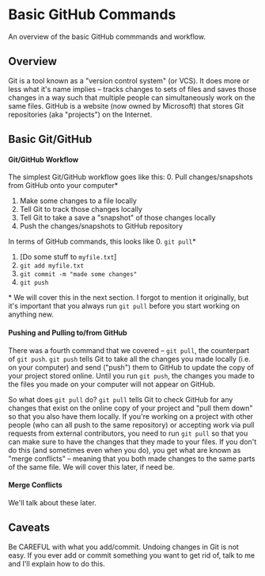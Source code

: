 # Basic GitHub Commands
An overview of the basic GitHub commmands and workflow. 

## Overview
Git is a tool known as a "version control system" (or VCS). It does more or less what it's name implies – tracks changes to sets of files and saves those changes in a way such that multiple people can simultaneously work on the same files. GitHub is a website (now owned by Microsoft) that stores Git repositories (aka "projects") on the Internet. 

## Basic Git/GitHub
#### Git/GitHub Workflow
The simplest Git/GitHub workflow goes like this:
0. Pull changes/snapshots from GitHub onto your computer*
1. Make some changes to a file locally
2. Tell Git to track those changes locally
3. Tell Git to take a save a "snapshot" of those changes locally
4. Push the changes/snapshots to GitHub repository

In terms of GitHub commands, this looks like
0. `git pull`*
1. [Do some stuff to `myfile.txt`]
2. `git add myfile.txt`
3. `git commit -m "made some changes"`
4. `git push`

\* We will cover this in the next section. I forgot to mention it originally, but it's important that you always run `git pull` before you start working on anything new. 

#### Pushing and Pulling to/from GitHub
There was a fourth command that we covered – `git pull`, the counterpart of `git push`. `git push` tells Git to take all the changes you made locally (i.e. on your computer) and send ("push") them to GitHub to update the copy of your project stored online. Until you run `git push`, the changes you made to the files you made on your computer will not appear on GitHub.

So what does `git pull` do? `git pull` tells Git to check GitHub for any changes that exist on the online copy of your project and "pull them down" so that you also have them locally. If you're working on a project with other people (who can all push to the same repository) or accepting work via pull requests from external contributors, you need to run `git pull` so that you can make sure to have the changes that they made to your files. If you don't do this (and sometimes even when you do), you get what are known as "merge conflicts" – meaning that you both made changes to the same parts of the same file. We will cover this later, if need be. 

#### Merge Conflicts
We'll talk about these later.

## Caveats
Be CAREFUL with what you add/commit. Undoing changes in Git is not easy. If you ever add or commit something you want to get rid of, talk to me and I'll explain how to do this. 
